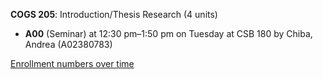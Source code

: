 **COGS 205**: Introduction/Thesis Research (4 units)

- **A00** (Seminar) at 12:30 pm–1:50 pm on Tuesday at CSB 180 by Chiba, Andrea (A02380783)

[Enrollment numbers over time](./COGS205.tsv)
